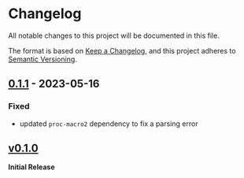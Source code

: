 # Changelog
All notable changes to this project will be documented in this file.

The format is based on [Keep a Changelog](https://keepachangelog.com/en/1.0.0/),
and this project adheres to [Semantic Versioning](https://semver.org/spec/v2.0.0.html).

<!-- ## [Unreleased] -->
## [0.1.1] - 2023-05-16
### Fixed
- updated `proc-macro2` dependency to fix a parsing error

## [v0.1.0] 
**Initial Release**

[unreleased]: https://github.com/ModProg/forr/compare/v0.1.1...HEAD
[0.1.1]: https://github.com/ModProg/forr/compare/v0.1.0...v0.1.1
[v0.1.0]: https://github.com/ModProg/forr/tree/v0.1.0
